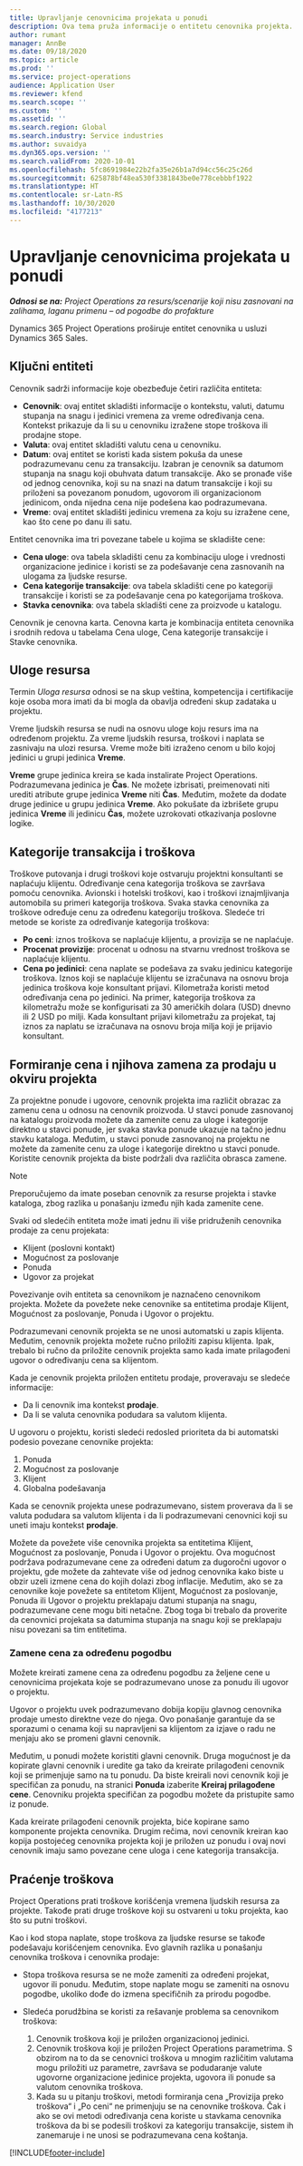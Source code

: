 ```yaml
---
title: Upravljanje cenovnicima projekata u ponudi
description: Ova tema pruža informacije o entitetu cenovnika projekta.
author: rumant
manager: AnnBe
ms.date: 09/18/2020
ms.topic: article
ms.prod: ''
ms.service: project-operations
audience: Application User
ms.reviewer: kfend
ms.search.scope: ''
ms.custom: ''
ms.assetid: ''
ms.search.region: Global
ms.search.industry: Service industries
ms.author: suvaidya
ms.dyn365.ops.version: ''
ms.search.validFrom: 2020-10-01
ms.openlocfilehash: 5fc8691984e22b2fa35e26b1a7d94cc56c25c26d
ms.sourcegitcommit: 625878bf48ea530f3381843be0e778cebbbf1922
ms.translationtype: HT
ms.contentlocale: sr-Latn-RS
ms.lasthandoff: 10/30/2020
ms.locfileid: "4177213"
---
```

# <a name="manage-project-price-lists-on-a-quote"></a>Upravljanje cenovnicima projekata u ponudi

_**Odnosi se na:** Project Operations za resurs/scenarije koji nisu zasnovani na zalihama, laganu primenu – od pogodbe do profakture_

Dynamics 365 Project Operations proširuje entitet cenovnika u usluzi Dynamics 365 Sales. 

## <a name="key-entities"></a>Ključni entiteti

Cenovnik sadrži informacije koje obezbeđuje četiri različita entiteta:

- **Cenovnik**: ovaj entitet skladišti informacije o kontekstu, valuti, datumu stupanja na snagu i jedinici vremena za vreme određivanja cena. Kontekst prikazuje da li su u cenovniku izražene stope troškova ili prodajne stope. 
- **Valuta**: ovaj entitet skladišti valutu cena u cenovniku. 
- **Datum**: ovaj entitet se koristi kada sistem pokuša da unese podrazumevanu cenu za transakciju. Izabran je cenovnik sa datumom stupanja na snagu koji obuhvata datum transakcije. Ako se pronađe više od jednog cenovnika, koji su na snazi na datum transakcije i koji su priloženi sa povezanom ponudom, ugovorom ili organizacionom jedinicom, onda nijedna cena nije podešena kao podrazumevana. 
- **Vreme**: ovaj entitet skladišti jedinicu vremena za koju su izražene cene, kao što cene po danu ili satu. 

Entitet cenovnika ima tri povezane tabele u kojima se skladište cene:

  - **Cena uloge**: ova tabela skladišti cenu za kombinaciju uloge i vrednosti organizacione jedinice i koristi se za podešavanje cena zasnovanih na ulogama za ljudske resurse.
  - **Cena kategorije transakcije**: ova tabela skladišti cene po kategoriji transakcije i koristi se za podešavanje cena po kategorijama troškova.
  - **Stavka cenovnika**: ova tabela skladišti cene za proizvode u katalogu.
 
Cenovnik je cenovna karta. Cenovna karta je kombinacija entiteta cenovnika i srodnih redova u tabelama Cena uloge, Cena kategorije transakcije i Stavke cenovnika.

## <a name="resource-roles"></a>Uloge resursa

Termin *Uloga resursa* odnosi se na skup veština, kompetencija i certifikacije koje osoba mora imati da bi mogla da obavlja određeni skup zadataka u projektu.

Vreme ljudskih resursa se nudi na osnovu uloge koju resurs ima na određenom projektu. Za vreme ljudskih resursa, troškovi i naplata se zasnivaju na ulozi resursa. Vreme može biti izraženo cenom u bilo kojoj jedinici u grupi jedinica **Vreme**.

**Vreme** grupe jedinica kreira se kada instalirate Project Operations. Podrazumevana jedinica je **Čas**. Ne možete izbrisati, preimenovati niti urediti atribute grupe jedinica **Vreme** niti **Čas**. Međutim, možete da dodate druge jedinice u grupu jedinica **Vreme**. Ako pokušate da izbrišete grupu jedinica **Vreme** ili jedinicu **Čas**, možete uzrokovati otkazivanja poslovne logike.
 
## <a name="transaction-categories-and-expense-categories"></a>Kategorije transakcija i troškova

Troškove putovanja i drugi troškovi koje ostvaruju projektni konsultanti se naplaćuju klijentu. Određivanje cena kategorija troškova se završava pomoću cenovnika. Avionski i hotelski troškovi, kao i troškovi iznajmljivanja automobila su primeri kategorija troškova. Svaka stavka cenovnika za troškove određuje cenu za određenu kategoriju troškova. Sledeće tri metode se koriste za određivanje kategorija troškova:

- **Po ceni**: iznos troškova se naplaćuje klijentu, a provizija se ne naplaćuje.
- **Procenat provizije**: procenat u odnosu na stvarnu vrednost troškova se naplaćuje klijentu. 
- **Cena po jedinici**: cena naplate se podešava za svaku jedinicu kategorije troškova. Iznos koji se naplaćuje klijentu se izračunava na osnovu broja jedinica troškova koje konsultant prijavi. Kilometraža koristi metod određivanja cena po jedinici. Na primer, kategorija troškova za kilometražu može se konfigurisati za 30 američkih dolara (USD) dnevno ili 2 USD po milji. Kada konsultant prijavi kilometražu za projekat, taj iznos za naplatu se izračunava na osnovu broja milja koji je prijavio konsultant.
 
## <a name="project-sales-pricing-and-overrides"></a>Formiranje cena i njihova zamena za prodaju u okviru projekta

Za projektne ponude i ugovore, cenovnik projekta ima različit obrazac za zamenu cena u odnosu na cenovnik proizvoda. U stavci ponude zasnovanoj na katalogu proizvoda možete da zamenite cenu za uloge i kategorije direktno u stavci ponude, jer svaka stavka ponude ukazuje na tačno jednu stavku kataloga. Međutim, u stavci ponude zasnovanoj na projektu ne možete da zamenite cenu za uloge i kategorije direktno u stavci ponude. Koristite cenovnik projekta da biste podržali dva različita obrasca zamene.

> [!NOTE]
> Preporučujemo da imate poseban cenovnik za resurse projekta i stavke kataloga, zbog razlika u ponašanju između njih kada zamenite cene.

Svaki od sledećih entiteta može imati jednu ili više pridruženih cenovnika prodaje za cenu projekata:

- Klijent (poslovni kontakt) 
- Mogućnost za poslovanje 
- Ponuda 
- Ugovor za projekat

Povezivanje ovih entiteta sa cenovnikom je naznačeno cenovnikom projekta. Možete da povežete neke cenovnike sa entitetima prodaje Klijent, Mogućnost za poslovanje, Ponuda i Ugovor o projektu.

Podrazumevani cenovnik projekta se ne unosi automatski u zapis klijenta. Međutim, cenovnik projekta možete ručno priložiti zapisu klijenta. Ipak, trebalo bi ručno da priložite cenovnik projekta samo kada imate prilagođeni ugovor o određivanju cena sa klijentom. 

Kada je cenovnik projekta priložen entitetu prodaje, proveravaju se sledeće informacije:

- Da li cenovnik ima kontekst **prodaje**. 
- Da li se valuta cenovnika podudara sa valutom klijenta. 

U ugovoru o projektu, koristi sledeći redosled prioriteta da bi automatski podesio povezane cenovnike projekta:

1. Ponuda
2. Mogućnost za poslovanje
3. Klijent 
4. Globalna podešavanja 

Kada se cenovnik projekta unese podrazumevano, sistem proverava da li se valuta podudara sa valutom klijenta i da li podrazumevani cenovnici koji su uneti imaju kontekst **prodaje**.

Možete da povežete više cenovnika projekta sa entitetima Klijent, Mogućnost za poslovanje, Ponuda i Ugovor o projektu. Ova mogućnost podržava podrazumevane cene za određeni datum za dugoročni ugovor o projektu, gde možete da zahtevate više od jednog cenovnika kako biste u obzir uzeli izmene cena do kojih dolazi zbog inflacije. Međutim, ako se za cenovnike koje povežete sa entitetom Klijent, Mogućnost za poslovanje, Ponuda ili Ugovor o projektu preklapaju datumi stupanja na snagu, podrazumevane cene mogu biti netačne. Zbog toga bi trebalo da proverite da cenovnici projekata sa datumima stupanja na snagu koji se preklapaju nisu povezani sa tim entitetima.

### <a name="deal-specific-price-overrides"></a>Zamene cena za određenu pogodbu

Možete kreirati zamene cena za određenu pogodbu za željene cene u cenovnicima projekata koje se podrazumevano unose za ponudu ili ugovor o projektu.

Ugovor o projektu uvek podrazumevano dobija kopiju glavnog cenovnika prodaje umesto direktne veze do njega. Ovo ponašanje garantuje da se sporazumi o cenama koji su napravljeni sa klijentom za izjave o radu ne menjaju ako se promeni glavni cenovnik.

Međutim, u ponudi možete koristiti glavni cenovnik. Druga mogućnost je da kopirate glavni cenovnik i uredite ga tako da kreirate prilagođeni cenovnik koji se primenjuje samo na tu ponudu. Da biste kreirali novi cenovnik koji je specifičan za ponudu, na stranici **Ponuda** izaberite **Kreiraj prilagođene cene**. Cenovniku projekta specifičan za pogodbu možete da pristupite samo iz ponude. 

Kada kreirate prilagođeni cenovnik projekta, biće kopirane samo komponente projekta cenovnika. Drugim rečima, novi cenovnik kreiran kao kopija postojećeg cenovnika projekta koji je priložen uz ponudu i ovaj novi cenovnik imaju samo povezane cene uloga i cene kategorija transakcija.
  
## <a name="tracking-costs"></a>Praćenje troškova

Project Operations prati troškove korišćenja vremena ljudskih resursa za projekte. Takođe prati druge troškove koji su ostvareni u toku projekta, kao što su putni troškovi.

Kao i kod stopa naplate, stope troškova za ljudske resurse se takođe podešavaju korišćenjem cenovnika. Evo glavnih razlika u ponašanju cenovnika troškova i cenovnika prodaje:

- Stopa troškova resursa se ne može zameniti za određeni projekat, ugovor ili ponudu. Međutim, stope naplate mogu se zameniti na osnovu pogodbe, ukoliko dođe do izmena specifičnih za prirodu pogodbe. 

- Sledeća porudžbina se koristi za rešavanje problema sa cenovnikom troškova:

    1. Cenovnik troškova koji je priložen organizacionoj jedinici.
    2. Cenovnik troškova koji je priložen Project Operations parametrima. S obzirom na to da se cenovnici troškova u mnogim različitim valutama mogu priložiti uz parametre, završava se podudaranje valute ugovorne organizacione jedinice projekta, ugovora ili ponude sa valutom cenovnika troškova.
    3. Kada su u pitanju troškovi, metodi formiranja cena „Provizija preko troškova“ i „Po ceni“ ne primenjuju se na cenovnike troškova. Čak i ako se ovi metodi određivanja cena koriste u stavkama cenovnika troškova da bi se podesili troškovi za kategoriju transakcije, sistem ih zanemaruje i ne unosi se podrazumevana cena koštanja.


[!INCLUDE[footer-include](../includes/footer-banner.md)]
